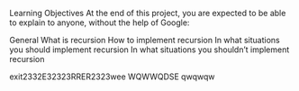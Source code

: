 Learning Objectives
At the end of this project, you are expected to be able to explain to anyone, without the help of Google:

General
What is recursion
How to implement recursion
In what situations you should implement recursion
In what situations you shouldn’t implement recursion

exit2332E32323RRER2323wee
WQWWQDSE
qwqwqw